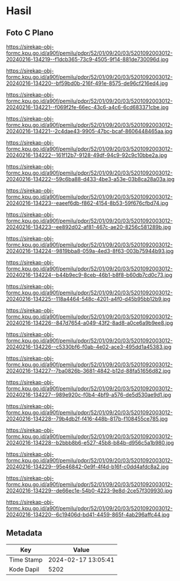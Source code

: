# Hasil

## Foto C Plano

https://sirekap-obj-formc.kpu.go.id/a90f/pemilu/pdpr/52/01/09/20/03/5201092003012-20240216-134219--f1dcb365-73c9-4505-9f14-881de730096d.jpg

https://sirekap-obj-formc.kpu.go.id/a90f/pemilu/pdpr/52/01/09/20/03/5201092003012-20240216-134220--bf59bd0b-216f-491e-8575-de96cf216ed4.jpg

https://sirekap-obj-formc.kpu.go.id/a90f/pemilu/pdpr/52/01/09/20/03/5201092003012-20240216-134221--f069f2fe-66ec-43c6-a4c6-6cd683371cbe.jpg

https://sirekap-obj-formc.kpu.go.id/a90f/pemilu/pdpr/52/01/09/20/03/5201092003012-20240216-134221--2c4dae43-9905-47bc-bcaf-8606448465aa.jpg

https://sirekap-obj-formc.kpu.go.id/a90f/pemilu/pdpr/52/01/09/20/03/5201092003012-20240216-134222--161f12b7-9128-49df-94c9-92c9c10bbe2a.jpg

https://sirekap-obj-formc.kpu.go.id/a90f/pemilu/pdpr/52/01/09/20/03/5201092003012-20240216-134222--59c6ba88-d433-4be3-a53e-03b8ca28a03a.jpg

https://sirekap-obj-formc.kpu.go.id/a90f/pemilu/pdpr/52/01/09/20/03/5201092003012-20240216-134223--eaeef6db-f862-4154-8b53-59f676cfbd74.jpg

https://sirekap-obj-formc.kpu.go.id/a90f/pemilu/pdpr/52/01/09/20/03/5201092003012-20240216-134223--ee892d02-af81-467c-ae20-8256c581289b.jpg

https://sirekap-obj-formc.kpu.go.id/a90f/pemilu/pdpr/52/01/09/20/03/5201092003012-20240216-134224--9819bba8-059a-4ed3-8f63-003b75944b93.jpg

https://sirekap-obj-formc.kpu.go.id/a90f/pemilu/pdpr/52/01/09/20/03/5201092003012-20240216-134224--b44b9ec9-8ceb-46b1-b8f8-b60db7cd0c73.jpg

https://sirekap-obj-formc.kpu.go.id/a90f/pemilu/pdpr/52/01/09/20/03/5201092003012-20240216-134225--118a4464-548c-4201-a4f0-d45b95bb12b9.jpg

https://sirekap-obj-formc.kpu.go.id/a90f/pemilu/pdpr/52/01/09/20/03/5201092003012-20240216-134226--847d7654-a049-43f2-8ad8-a0ce6a9b9ee8.jpg

https://sirekap-obj-formc.kpu.go.id/a90f/pemilu/pdpr/52/01/09/20/03/5201092003012-20240216-134226--c5330bf6-f0ab-4e02-ace3-495dd1a45383.jpg

https://sirekap-obj-formc.kpu.go.id/a90f/pemilu/pdpr/52/01/09/20/03/5201092003012-20240216-134227--7ba0826b-3681-4842-b12d-88fa51656d82.jpg

https://sirekap-obj-formc.kpu.go.id/a90f/pemilu/pdpr/52/01/09/20/03/5201092003012-20240216-134227--989e920c-f0b4-4bf9-a576-de5d530ae9d1.jpg

https://sirekap-obj-formc.kpu.go.id/a90f/pemilu/pdpr/52/01/09/20/03/5201092003012-20240216-134228--79b4db2f-f416-448b-817b-f108455ce785.jpg

https://sirekap-obj-formc.kpu.go.id/a90f/pemilu/pdpr/52/01/09/20/03/5201092003012-20240216-134228--b2bbb8b6-e527-45b8-b84b-d956c5a1b980.jpg

https://sirekap-obj-formc.kpu.go.id/a90f/pemilu/pdpr/52/01/09/20/03/5201092003012-20240216-134229--95e46842-0e9f-4f4d-b16f-c0dd4afdc8a2.jpg

https://sirekap-obj-formc.kpu.go.id/a90f/pemilu/pdpr/52/01/09/20/03/5201092003012-20240216-134229--de66ec1e-54b0-4223-9e8d-2ce57f309930.jpg

https://sirekap-obj-formc.kpu.go.id/a90f/pemilu/pdpr/52/01/09/20/03/5201092003012-20240216-134220--6c19406d-bd41-4459-865f-4ab296affc44.jpg


## Metadata

| Key        | Value               |
| ---------- | ------------------- |
| Time Stamp | 2024-02-17 13:05:41 |
| Kode Dapil | 5202                |



